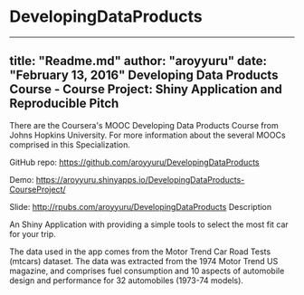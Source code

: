 # DevelopingDataProducts
---
title: "Readme.md"
author: "aroyyuru"
date: "February 13, 2016"
Developing Data Products Course - Course Project: Shiny Application and Reproducible Pitch
---


There are the Coursera's MOOC Developing Data Products Course from Johns Hopkins University. For more information about the several MOOCs comprised in this Specialization.

GitHub repo: https://github.com/aroyyuru/DevelopingDataProducts

Demo: https://aroyyuru.shinyapps.io/DevelopingDataProducts-CourseProject/

Slide: http://rpubs.com/aroyyuru/DevelopingDataProducts
Description

An Shiny Application with providing a simple tools to select the most fit car for your trip.

The data used in the app comes from the Motor Trend Car Road Tests (mtcars) dataset. The data was extracted from the 1974 Motor Trend US magazine, and comprises fuel consumption and 10 aspects of automobile design and performance for 32 automobiles (1973-74 models).
